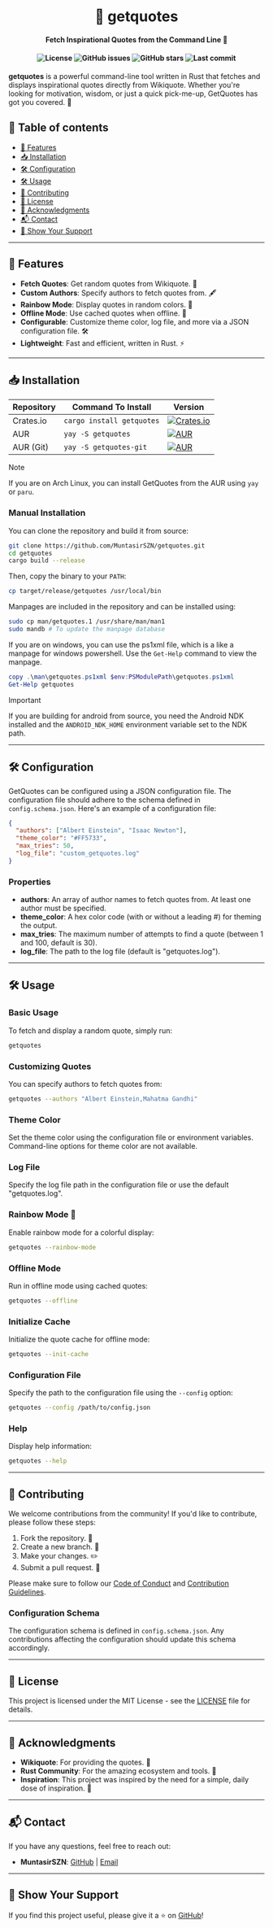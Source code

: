 <h1 align="center">📜 getquotes</h1>
<h4 align="center">Fetch Inspirational Quotes from the Command Line 🚀</h4>

<h4 align="center">
  <img src="https://img.shields.io/static/v1.svg?style=for-the-badge&label=License&message=MIT&logoColor=d9e0ee&colorA=363a4f&colorB=b7bdf8&logo=MIT" alt="License">
  <img src="https://img.shields.io/github/issues/MuntasirSZN/getquotes?colorA=363a4f&colorB=f5a97f&style=for-the-badge&logo=github" alt="GitHub issues">
  <img src="https://img.shields.io/github/stars/MuntasirSZN/getquotes?style=for-the-badge&logo=andela&color=FFB686&logoColor=D9E0EE&labelColor=292324" alt="GitHub stars">
  <img src="https://img.shields.io/github/last-commit/MuntasirSZN/getquotes?&style=for-the-badge&color=FFB1C8&logoColor=D9E0EE&labelColor=292324&logo=git" alt="Last commit">
</h4>

**getquotes** is a powerful command-line tool written in Rust that fetches and displays inspirational quotes directly from Wikiquote. Whether you're looking for motivation, wisdom, or just a quick pick-me-up, GetQuotes has got you covered. 🌟

## 📖 Table of contents

- [🚀 Features](#-features)
- [📥 Installation](#-installation)
- [🛠️ Configuration](#-configuration)
- [🛠️ Usage](#-usage)
- [🤝 Contributing](#-contributing)
- [📜 License](#-license)
- [🙏 Acknowledgments](#-acknowledgments)
- [📬 Contact](#-contact)
- [🌟 Show Your Support](#-show-your-support)

______________________________________________________________________

## 🚀 Features

- **Fetch Quotes**: Get random quotes from Wikiquote. 📜
- **Custom Authors**: Specify authors to fetch quotes from. 🖋️
- **Rainbow Mode**: Display quotes in random colors. 🌈
- **Offline Mode**: Use cached quotes when offline. 📴
- **Configurable**: Customize theme color, log file, and more via a JSON configuration file. 🛠️
- **Lightweight**: Fast and efficient, written in Rust. ⚡

______________________________________________________________________

## 📥 Installation

| Repository | Command To Install | Version |
| ---------- | ------------------------- | -------------------------------------------------------------------------------------------------------------------------------------------------------------------------------- |
| Crates.io | `cargo install getquotes` | [![Crates.io](https://img.shields.io/crates/v/getquotes?style=for-the-badge&color=FFB1C8&logoColor=D9E0EE&labelColor=292324&logo=rust)](https://crates.io/crates/getquotes) |
| AUR | `yay -S getquotes` | [![AUR](https://img.shields.io/aur/version/getquotes?style=for-the-badge&color=FFB1C8&logoColor=D9E0EE&labelColor=292324&logo=archlinux)](https://aur.archlinux.org/packages/getquotes) |
| AUR (Git) | `yay -S getquotes-git` | [![AUR](https://img.shields.io/aur/version/getquotes-git?style=for-the-badge&color=FFB1C8&logoColor=D9E0EE&labelColor=292324&logo=git)](https://aur.archlinux.org/packages/getquotes-git) |

> [!Note]
> If you are on Arch Linux, you can install GetQuotes from the AUR using `yay` or `paru`.

### Manual Installation

You can clone the repository and build it from source:

```bash
git clone https://github.com/MuntasirSZN/getquotes.git
cd getquotes
cargo build --release
```

Then, copy the binary to your `PATH`:

```bash
cp target/release/getquotes /usr/local/bin
```

Manpages are included in the repository and can be installed using:

```bash
sudo cp man/getquotes.1 /usr/share/man/man1
sudo mandb # To update the manpage database
```

If you are on windows, you can use the ps1xml file, which is a like a manpage for windows powershell. Use the `Get-Help` command to view the manpage.

```ps1
copy .\man\getquotes.ps1xml $env:PSModulePath\getquotes.ps1xml
Get-Help getquotes
```

> [!Important]
> If you are building for android from source, you need the Android NDK installed and the `ANDROID_NDK_HOME` environment variable set to the NDK path.

______________________________________________________________________

## 🛠️ Configuration

GetQuotes can be configured using a JSON configuration file. The configuration file should adhere to the schema defined in `config.schema.json`. Here's an example of a configuration file:

```json
{
  "authors": ["Albert Einstein", "Isaac Newton"],
  "theme_color": "#FF5733",
  "max_tries": 50,
  "log_file": "custom_getquotes.log"
}
```

### Properties

- **authors**: An array of author names to fetch quotes from. At least one author must be specified.
- **theme_color**: A hex color code (with or without a leading #) for theming the output.
- **max_tries**: The maximum number of attempts to find a quote (between 1 and 100, default is 30).
- **log_file**: The path to the log file (default is "getquotes.log").

______________________________________________________________________

## 🛠️ Usage

### Basic Usage

To fetch and display a random quote, simply run:

```bash
getquotes
```

### Customizing Quotes

You can specify authors to fetch quotes from:

```bash
getquotes --authors "Albert Einstein,Mahatma Gandhi"
```

### Theme Color

Set the theme color using the configuration file or environment variables. Command-line options for theme color are not available.

### Log File

Specify the log file path in the configuration file or use the default "getquotes.log".

### Rainbow Mode 🌈

Enable rainbow mode for a colorful display:

```bash
getquotes --rainbow-mode
```

### Offline Mode

Run in offline mode using cached quotes:

```bash
getquotes --offline
```

### Initialize Cache

Initialize the quote cache for offline mode:

```bash
getquotes --init-cache
```

### Configuration File

Specify the path to the configuration file using the `--config` option:

```bash
getquotes --config /path/to/config.json
```

### Help

Display help information:

```bash
getquotes --help
```

______________________________________________________________________

## 🤝 Contributing

We welcome contributions from the community! If you'd like to contribute, please follow these steps:

1. Fork the repository. 🍴
1. Create a new branch. 🌿
1. Make your changes. ✏️
1. Submit a pull request. 🚀

Please make sure to follow our [Code of Conduct](CODE_OF_CONDUCT.md) and [Contribution Guidelines](CONTRIBUTING.md).

### Configuration Schema

The configuration schema is defined in `config.schema.json`. Any contributions affecting the configuration should update this schema accordingly.

______________________________________________________________________

## 📜 License

This project is licensed under the MIT License - see the [LICENSE](LICENSE) file for details.

______________________________________________________________________

## 🙏 Acknowledgments

- **Wikiquote**: For providing the quotes. 📖
- **Rust Community**: For the amazing ecosystem and tools. 🦀
- **Inspiration**: This project was inspired by the need for a simple, daily dose of inspiration. 🌟

______________________________________________________________________

## 📬 Contact

If you have any questions, feel free to reach out:

- **MuntasirSZN**: [GitHub](https://github.com/MuntasirSZN) | [Email](mailto:muntasir.joypurhat@gmail.com)

______________________________________________________________________

## 🌟 Show Your Support

If you find this project useful, please give it a ⭐️ on [GitHub](https://github.com/MuntasirSZN/getquotes)!
